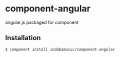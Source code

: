 
# component-angular

  angular.js packaged for component

## Installation

    $ component install indabamusic/component-angular

